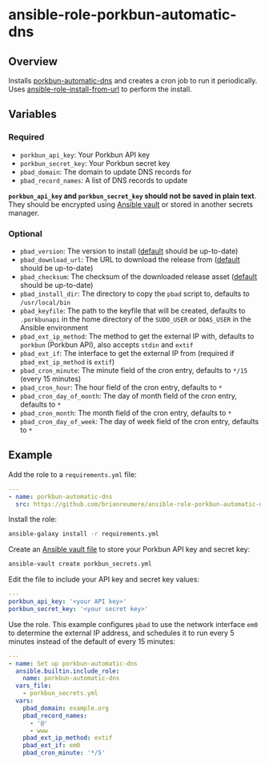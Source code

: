 # ansible-role-porkbun-automatic-dns

## Overview

Installs [porkbun-automatic-dns](https://github.com/brianreumere/porkbun-automatic-dns) and creates a cron job to run it periodically. Uses [ansible-role-install-from-url](https://github.com/brianreumere/ansible-role-install-from-url) to perform the install.

## Variables

### Required

- `porkbun_api_key`: Your Porkbun API key
- `porkbun_secret_key`: Your Porkbun secret key
- `pbad_domain`: The domain to update DNS records for
- `pbad_record_names`: A list of DNS records to update

**`porkbun_api_key` and `porkbun_secret_key` should not be saved in plain text**. They should be encrypted using [Ansible vault](https://docs.ansible.com/ansible/latest/vault_guide/index.html) or stored in another secrets manager.

### Optional

- `pbad_version`: The version to install ([default](defaults/main.yml) should be up-to-date)
- `pbad_download_url`: The URL to download the release from ([default](defaults/main.yml) should be up-to-date)
- `pbad_checksum`: The checksum of the downloaded release asset ([default](defaults/main.yml) should be up-to-date)
- `pbad_install_dir`: The directory to copy the `pbad` script to, defaults to `/usr/local/bin`
- `pbad_keyfile`: The path to the keyfile that will be created, defaults to `.porkbunapi` in the home directory of the `SUDO_USER` or `DOAS_USER` in the Ansible environment
- `pbad_ext_ip_method`: The method to get the external IP with, defaults to `porkbun` (Porkbun API), also accepts `stdin` and `extif`
- `pbad_ext_if`: The interface to get the external IP from (required if `pbad_ext_ip_method` is `extif`)
- `pbad_cron_minute`: The minute field of the cron entry, defaults to `*/15` (every 15 minutes)
- `pbad_cron_hour`: The hour field of the cron entry, defaults to `*`
- `pbad_cron_day_of_month`: The day of month field of the cron entry, defaults to `*`
- `pbad_cron_month`: The month field of the cron entry, defaults to `*`
- `pbad_cron_day_of_week`: The day of week field of the cron entry, defaults to `*`

## Example

Add the role to a `requirements.yml` file:

```yaml
---
- name: porkbun-automatic-dns
  src: https://github.com/brianreumere/ansible-role-porkbun-automatic-dns
```

Install the role:

```sh
ansible-galaxy install -r requirements.yml
```

Create an [Ansible vault file](https://docs.ansible.com/ansible/latest/vault_guide/vault_encrypting_content.html#encrypting-files-with-ansible-vault) to store your Porkbun API key and secret key:

```sh
ansible-vault create porkbun_secrets.yml
```

Edit the file to include your API key and secret key values:

```yaml
---
porkbun_api_key: '<your API key>'
porkbun_secret_key: '<your secret key>'
```

Use the role. This example configures `pbad` to use the network interface `em0` to determine the external IP address, and schedules it to run every 5 minutes instead of the default of every 15 minutes:

```yaml
---
- name: Set up porkbun-automatic-dns
  ansible.builtin.include_role:
    name: porkbun-automatic-dns
  vars_file:
    - porkbun_secrets.yml
  vars:
    pbad_domain: example.org
    pbad_record_names:
      - '@'
      - www
    pbad_ext_ip_method: extif
    pbad_ext_if: em0
    pbad_cron_minute: '*/5'
```
